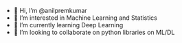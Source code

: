 - 👋 Hi, I’m @anilpremkumar
- 👀 I’m interested in Machine Learning and Statistics
- 🌱 I’m currently learning Deep Learning
- 💞️ I’m looking to collaborate on python libraries on ML/DL

<!---
anilpremkumar/anilpremkumar is a ✨ special ✨ repository because its `README.md` (this file) appears on your GitHub profile.
You can click the Preview link to take a look at your changes.
--->
